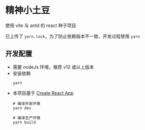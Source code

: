 # 精神小土豆

使用 vite 与 antd 的 react 种子项目

已上传了 `yarn.lock`，为了防止依赖版本不一致，开发过程使用 `yarn`

## 开发配置
- 需要 nodeJs 环境，推荐 v12 或以上版本
- 安装依赖
    ```shell
    yarn
    ```
- 本项目基于 [Create React App](https://github.com/facebook/create-react-app)
    ```shell
    # 编译开发环境
    yarn dev

    # 编译生产环境
    yarn build
    ```